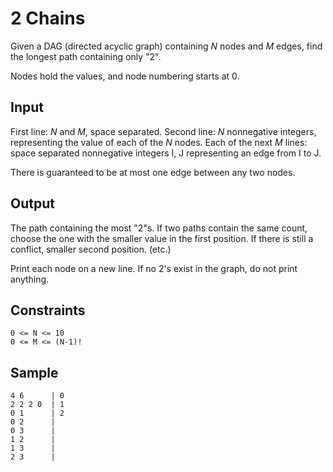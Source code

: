 # 2 Chains

Given a DAG (directed acyclic graph) containing *N* nodes and *M* edges, find the longest path containing only "2".

Nodes hold the values, and node numbering starts at 0.

## Input

First line: *N* and *M*, space separated.
Second line: *N* nonnegative integers, representing the value of each of the *N* nodes.
Each of the next *M* lines: space separated nonnegative integers I, J representing an edge from I to J.

There is guaranteed to be at most one edge between any two nodes. 

## Output

The path containing the most "2"s. If two paths contain the same count, choose the one with the smaller value in the first position. If there is still a conflict, smaller second position. (etc.)

Print each node on a new line. If no 2's exist in the graph, do not print anything.

## Constraints

```
0 <= N <= 10
0 <= M <= (N-1)!
```

## Sample
```
4 6      | 0
2 2 2 0  | 1
0 1      | 2
0 2      | 
0 3      | 
1 2      | 
1 3      | 
2 3      | 
```





